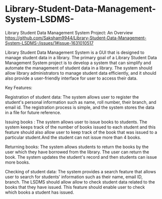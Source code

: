 # Library-Student-Data-Management-System-LSDMS-
Library Student Data Management System Project: An Overview
https://github.com/Saksham9944/Library-Student-Data-Management-System-LSDMS-/issues/1#issue-1631010517

Library Student Data Management System is a GUI that is designed to manage student data in a library. The primary goal of a Library Student Data Management System project is to develop a system that can simplify and automate the management of student data in a library. The system should allow library administrators to manage student data efficiently, and it should also provide a user-friendly interface for user to access their data.

Key Features:

Registration of student data: The system allows user to register the student's personal information such as name, roll number, their branch, and email id. The registration process is simple, and the system stores the data in a file for future reference.

Issuing books : The system allows user to issue books to students. The system keeps track of the number of books issued to each student and this feature should also allow user to keep track of the book that was issued to a particular student.And the student can not issue more than 4 books.

Returning books: The system allows students to return the books by the user which they have borrowed from the library. The user can return the book. The system updates the student's record and then students can issue more books.

Checking of student data: The system provides a search feature that allows user to search for students' information such as their name, email ID, branch. The LSDMS should allow allow to check student data related to the books that they have issued. This feature should enable user to check which books a student has issued.
